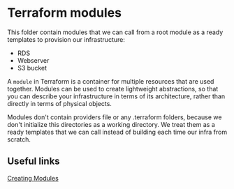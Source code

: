 # Terraform modules

This folder contain modules that we can call from a root module as a ready templates to provision our infrastructure:

- RDS
- Webserver
- S3 bucket

A `module` in Terraform is a container for multiple resources that are used together. Modules can be used to create lightweight abstractions, so that you can describe your infrastructure in terms of its architecture, rather than directly in terms of physical objects.

Modules don't contain providers file or any .terraform folders, because we don't initialize this directories as a working directory. We treat them as a ready templates that we can call instead of building each time our infra from scratch.

## Useful links

[Creating Modules](https://www.terraform.io/docs/language/modules/develop/index.html)
